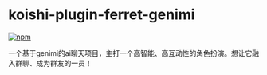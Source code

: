 # koishi-plugin-ferret-genimi

[![npm](https://img.shields.io/npm/v/koishi-plugin-ferret-genimi?style=flat-square)](https://www.npmjs.com/package/koishi-plugin-ferret-genimi)

一个基于genimi的ai聊天项目，主打一个高智能、高互动性的角色扮演。想让它融入群聊、成为群友的一员！
